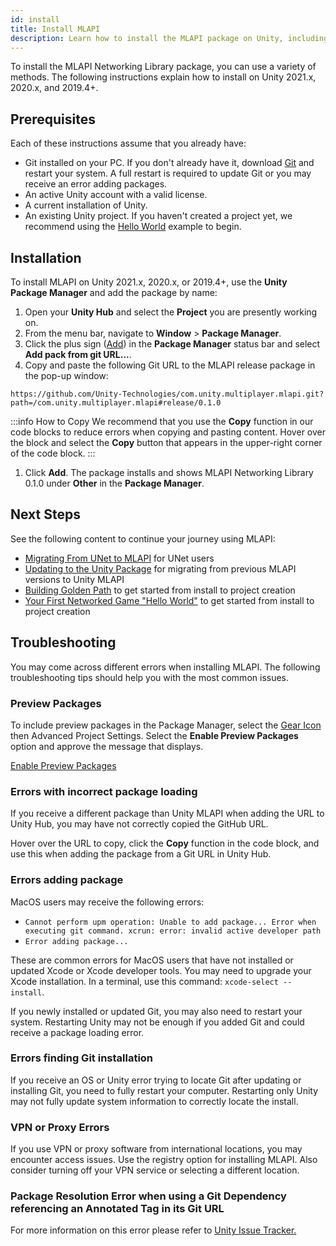 ```yaml
---
id: install
title: Install MLAPI
description: Learn how to install the MLAPI package on Unity, including instructions for 2019.4+, 2020.x, and 2021.x. The package installs as MLAPI Networking Library.
---
```


To install the MLAPI Networking Library package, you can use a variety of methods. The following instructions explain how to install on Unity 2021.x, 2020.x, and 2019.4+.

## Prerequisites

Each of these instructions assume that you already have:
  * Git installed on your PC. If you don't already have it, download [Git](https://git-scm.com/) and restart your system. A full restart is required to update Git or you may receive an error adding packages.
  * An active Unity account with a valid license.
  * A current installation of Unity.
  * An existing Unity project. If you haven't created a project yet, we recommend using the [Hello World](../tutorials/helloworld/helloworldintro.md)  example to begin.

## Installation

To install MLAPI on Unity 2021.x, 2020.x, or 2019.4+, use the **Unity Package Manager** and add the package by name:

1. Open your **Unity Hub** and select the **Project** you are presently working on.
1. From the menu bar, navigate to **Window** > **Package Manager**.
1. Click the plus sign ([Add](/img/add.png)) in the **Package Manager** status bar and select **Add pack from git URL...**.
1. Copy and paste the following Git URL to the MLAPI release package in the pop-up window:
```
https://github.com/Unity-Technologies/com.unity.multiplayer.mlapi.git?path=/com.unity.multiplayer.mlapi#release/0.1.0
```

:::info How to Copy
We recommend that you use the **Copy** function in our code blocks to reduce errors when copying and pasting content. Hover over the block and select the **Copy** button that appears in the upper-right corner of the code block.
:::
1. Click **Add**. The package installs and shows MLAPI Networking Library 0.1.0 under **Other** in the **Package Manager**.

## Next Steps

See the following content to continue your journey using MLAPI:

* [Migrating From UNet to MLAPI](migratingtomlapi.md) for UNet users
* [Updating to the Unity Package](migratingfrommlapi.md) for migrating from previous MLAPI versions to Unity MLAPI
* [Building Golden Path](../tutorials/goldenpath_series/mlapi_starting-out.md) to get started from install to project creation
* [Your First Networked Game "Hello World"](../tutorials/helloworld/helloworldintro.md) to get started from install to project creation

## Troubleshooting

You may come across different errors when installing MLAPI. The following troubleshooting tips should help you with the most common issues.

### Preview Packages
To include preview packages in the Package Manager, select the [Gear Icon](/img/gear.png) then Advanced Project Settings. Select the **Enable Preview Packages** option and approve the message that displays.

[Enable Preview Packages](/img/install/install-preview-pkg.png)

### Errors with incorrect package loading

If you receive a different package than Unity MLAPI when adding the URL to Unity Hub, you may have not correctly copied the GitHub URL. 

Hover over the URL to copy, click the **Copy** function in the code block, and use this when adding the package from a Git URL in Unity Hub.

### Errors adding package

MacOS users may receive the following errors:

* `Cannot perform upm operation: Unable to add package... Error when executing git command. xcrun: error: invalid active developer path`
* `Error adding package...`

These are common errors for MacOS users that have not installed or updated Xcode or Xcode developer tools. You may need to upgrade your Xcode installation. In a terminal, use this command: `xcode-select --install`.

If you newly installed or updated Git, you may also need to restart your system. Restarting Unity may not be enough if you added Git and could receive a package loading error.

### Errors finding Git installation

If you receive an OS or Unity error trying to locate Git after updating or installing Git, you need to fully restart your computer. Restarting only Unity may not fully update system information to correctly locate the install.

### VPN or Proxy Errors

If you use VPN or proxy software from international locations, you may encounter access issues. Use the registry option for installing MLAPI. Also consider turning off your VPN service or selecting a different location.

### Package Resolution Error when using a Git Dependency referencing an Annotated Tag in its Git URL

For more information on this error please refer to [Unity Issue Tracker.](https://issuetracker.unity3d.com/issues/package-resolution-error-when-using-a-git-dependency-referencing-an-annotated-tag-in-its-git-url)